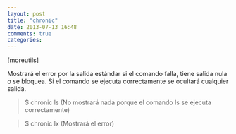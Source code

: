 ```yaml
---
layout: post
title: "chronic"
date: 2013-07-13 16:48
comments: true
categories: 
---
```

[moreutils]

Mostrará el error por la salida estándar si el comando falla, tiene salida nula o se bloquea. Si el comando se ejecuta correctamente se ocultará cualquier salida.

>$ chronic ls (No mostrará nada porque el comando ls se ejecuta correctamente)

>$ chronic lx (Mostrará el error)

